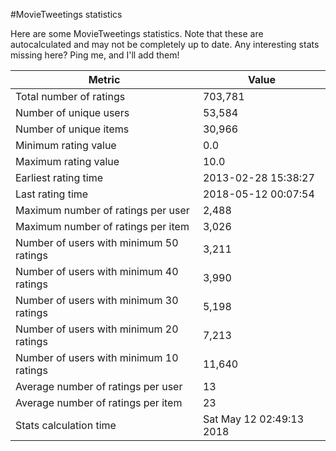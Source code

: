 #MovieTweetings statistics

Here are some MovieTweetings statistics. Note that these are autocalculated and may not be completely up to date. Any interesting stats missing here? Ping me, and I'll add them!

Metric | Value
--- | ---
Total number of ratings                 | 703,781
Number of unique users                  | 53,584
Number of unique items                  | 30,966
Minimum rating value                    | 0.0
Maximum rating value                    | 10.0
Earliest rating time                    | 2013-02-28 15:38:27
Last rating time                        | 2018-05-12 00:07:54
Maximum number of ratings per user      | 2,488
Maximum number of ratings per item      | 3,026
Number of users with minimum 50 ratings | 3,211
Number of users with minimum 40 ratings | 3,990
Number of users with minimum 30 ratings | 5,198
Number of users with minimum 20 ratings | 7,213
Number of users with minimum 10 ratings | 11,640
Average number of ratings per user      | 13
Average number of ratings per item      | 23
Stats calculation time                  | Sat May 12 02:49:13 2018

